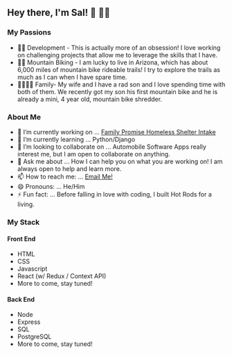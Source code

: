 ## Hey there, I'm Sal! 👋 👨‍💻


### My Passions
 - 👨‍💻 Development - This is actually more of an obsession! I love working on challenging projects that allow me to leverage the skills that I have.
 - 🚵‍♂️ Mountain Biking - I am lucky to live in Arizona, which has about 6,000 miles of mountain bike rideable trails! I try to explore the trails as much as I can  when I have spare time. 
 - 👨‍👩‍👧‍👦 Family- My wife and I have a rad son and I love spending time with both of them. We recently got my son his first mountain bike and he is already a mini, 4 year old, mountain bike shredder. 



### About Me
- 🔭 I’m currently working on ... [Family Promise Homeless Shelter Intake](https://github.com/Lambda-School-Labs/family-promise-spokane-fe-a)
- 🌱 I’m currently learning ... Python/Django
- 👯 I’m looking to collaborate on ... Automobile Software Apps really interest me, but I am open to collaborate on anything. 
- 💬 Ask me about ... How I can help you on what you are working on! I am always open to help and learn more. 
- 📫 How to reach me: ... [Email Me!](mailto:sal.zamora480@gmail.com)
- 😄 Pronouns: ... He/Him
- ⚡ Fun fact: ... Before falling in love with coding, I built Hot Rods for a living. 



### My Stack
#### Front End
 - HTML
 - CSS
 - Javascript
 - React (w/ Redux / Context API)
 - More to come, stay tuned!


 #### Back End
 - Node
 - Express
 - SQL
 - PostgreSQL
 - More to come, stay tuned!
